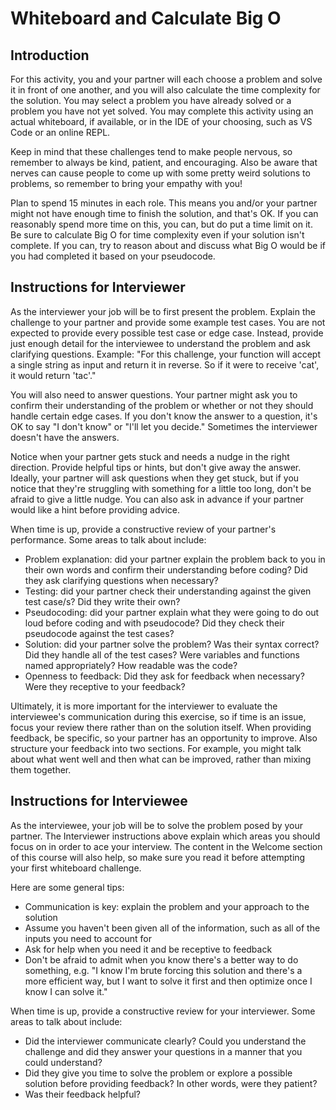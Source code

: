 # Whiteboard and Calculate Big O

## Introduction

For this activity, you and your partner will each choose a problem and solve it in front of one another, and you will also calculate the time complexity for the solution. You may select a problem you have already solved or a problem you have not yet solved. You may complete this activity using an actual whiteboard, if available, or in the IDE of your choosing, such as VS Code or an online REPL.

Keep in mind that these challenges tend to make people nervous, so remember to always be kind, patient, and encouraging. Also be aware that nerves can cause people to come up with some pretty weird solutions to problems, so remember to bring your empathy with you!

Plan to spend 15 minutes in each role. This means you and/or your partner might not have enough time to finish the solution, and that's OK. If you can reasonably spend more time on this, you can, but do put a time limit on it. Be sure to calculate Big O for time complexity even if your solution isn't complete. If you can, try to reason about and discuss what Big O would be if you had completed it based on your pseudocode.

## Instructions for Interviewer

As the interviewer your job will be to first present the problem. Explain the challenge to your partner and provide some example test cases. You are not expected to provide every possible test case or edge case. Instead, provide just enough detail for the interviewee to understand the problem and ask clarifying questions. Example: "For this challenge, your function will accept a single string as input and return it in reverse. So if it were to receive 'cat', it would return 'tac'."

You will also need to answer questions. Your partner might ask you to confirm their understanding of the problem or whether or not they should handle certain edge cases. If you don't know the answer to a question, it's OK to say "I don't know" or "I'll let you decide." Sometimes the interviewer doesn't have the answers.

Notice when your partner gets stuck and needs a nudge in the right direction. Provide helpful tips or hints, but don't give away the answer. Ideally, your partner will ask questions when they get stuck, but if you notice that they're struggling with something for a little too long, don't be afraid to give a little nudge. You can also ask in advance if your partner would like a hint before providing advice.

When time is up, provide a constructive review of your partner's performance. Some areas to talk about include:

- Problem explanation: did your partner explain the problem back to you in their own words and confirm their understanding before coding? Did they ask clarifying questions when necessary?
- Testing: did your partner check their understanding against the given test case/s? Did they write their own?
- Pseudocoding: did your partner explain what they were going to do out loud before coding and with pseudocode? Did they check their pseudocode against the test cases?
- Solution: did your partner solve the problem? Was their syntax correct? Did they handle all of the test cases? Were variables and functions named appropriately? How readable was the code?
- Openness to feedback: Did they ask for feedback when necessary? Were they receptive to your feedback?

Ultimately, it is more important for the interviewer to evaluate the interviewee's communication during this exercise, so if time is an issue, focus your review there rather than on the solution itself. When providing feedback, be specific, so your partner has an opportunity to improve. Also structure your feedback into two sections. For example, you might talk about what went well and then what can be improved, rather than mixing them together.

## Instructions for Interviewee

As the interviewee, your job will be to solve the problem posed by your partner. The Interviewer instructions above explain which areas you should focus on in order to ace your interview. The content in the Welcome section of this course will also help, so make sure you read it before attempting your first whiteboard challenge.

Here are some general tips:

- Communication is key: explain the problem and your approach to the solution
- Assume you haven't been given all of the information, such as all of the inputs you need to account for
- Ask for help when you need it and be receptive to feedback
- Don't be afraid to admit when you know there's a better way to do something, e.g. "I know I'm brute forcing this solution and there's a more efficient way, but I want to solve it first and then optimize once I know I can solve it."

When time is up, provide a constructive review for your interviewer. Some areas to talk about include:

- Did the interviewer communicate clearly? Could you understand the challenge and did they answer your questions in a manner that you could understand?
- Did they give you time to solve the problem or explore a possible solution before providing feedback? In other words, were they patient?
- Was their feedback helpful?
